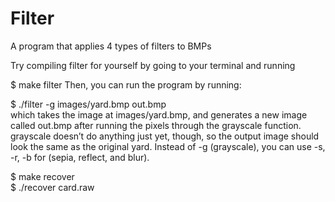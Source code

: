 # Filter
A program that applies 4 types of filters to BMPs

Try compiling filter for yourself by going to your terminal and running

$ make filter
Then, you can run the program by running:

$ ./filter -g images/yard.bmp out.bmp <br>
which takes the image at images/yard.bmp, and generates a new image called out.bmp after running the pixels through the grayscale function. grayscale doesn’t do anything just yet, though, so the output image should look the same as the original yard. Instead of -g (grayscale), you can use -s, -r, -b for (sepia, reflect, and blur).

$ make recover <br>
$ ./recover card.raw <br>

